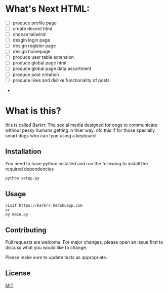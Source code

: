 # What's Next __HTML__:
  - [ ] produce profile page
  - [ ] create decent html
  - [ ] choose tailwind
  - [ ] desgin login page
  - [ ] design register page
  - [ ] design homepage
  - [ ] produce user table extension
  - [ ] produce global page html
  - [ ] produce global page data assortment
  - [ ] produce post creation
  - [ ] produce likes and dislike functionality of posts
  - 



# What is this?

this is called Barkrr. The social media designed for dogs to communicate without pesky humans getting in thier way. ofc this if for those specially smart dogs who can type using a keyboard

## Installation

You need to have python installed and run the following to install the required dependencies

```batch
python setup.py
```

## Usage

```batch
visit https://barkrr.herokuapp.com
or 
py main.py
```

## Contributing
Pull requests are welcome. For major changes, please open an issue first to discuss what you would like to change.

Please make sure to update tests as appropriate.

## License
[MIT](https://choosealicense.com/licenses/mit/)
